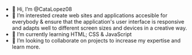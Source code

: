- 👋 Hi, I’m @CataLopez08 
- 👀 I’m interested create web sites and applications accesible for everybody & ensure that the application's user interface is responsive and adapts well to different screen sizes and devices in a creative way. 
- 🌱 I’m currently learning HTML; CSS & JavaScript
- 💞️ I’m looking to collaborate on projects to increase my expertise and learn more.


<!---
CataLopez08/CataLopez08 is a ✨ special ✨ repository because its `README.md` (this file) appears on your GitHub profile.
You can click the Preview link to take a look at your changes.
--->

